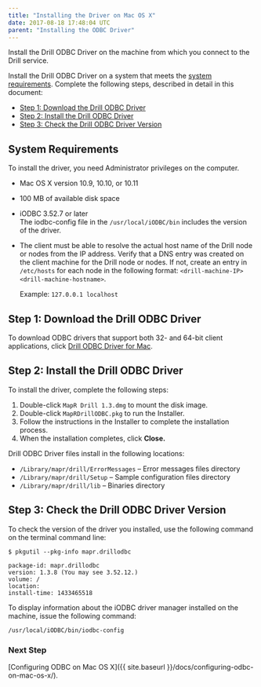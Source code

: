 ```yaml
---
title: "Installing the Driver on Mac OS X"
date: 2017-08-18 17:48:04 UTC
parent: "Installing the ODBC Driver"
---
```

Install the Drill ODBC Driver on the machine from which you connect to
the Drill service.

Install the Drill ODBC Driver on a system that meets the [system requirements]({{site.baseurl}}/docs/installing-the-driver-on-mac-os-x/#system-requirements). Complete the following steps, described in detail in this document:

  * [Step 1: Download the Drill ODBC Driver]({{site.baseurl}}/docs/installing-the-driver-on-mac-os-x/#step-1-download-the-drill-odbc-driver)  
  * [Step 2: Install the Drill ODBC Driver]({{site.baseurl}}/docs/installing-the-driver-on-mac-os-x/#step-2:-install-the-drill-odbc-driver) 
  * [Step 3: Check the Drill ODBC Driver Version]({{site.baseurl}}/docs/installing-the-driver-on-mac-os-x/#step-3:-check-the-drill-odbc-driver-version)   


## System Requirements  
To install the driver, you need Administrator privileges on the computer.

  * Mac OS X version 10.9, 10.10, or 10.11  
  * 100 MB of available disk space  
  * iODBC 3.52.7 or later  
    The iodbc-config file in the `/usr/local/iODBC/bin` includes the version of the driver.  
  * The client must be able to resolve the actual host name of the Drill node or nodes from the IP address. Verify that a DNS entry was created on the client machine for the Drill node or nodes. If not, create an entry in `/etc/hosts` for each node in the following format:  `<drill-machine-IP> <drill-machine-hostname>`. 
    
	Example: `127.0.0.1 localhost`


## Step 1: Download the Drill ODBC Driver  

To download ODBC drivers that support both 32- and 64-bit client applications, click 
[Drill ODBC Driver for Mac](http://package.mapr.com/tools/MapR-ODBC/MapR_Drill/).


## Step 2: Install the Drill ODBC Driver

To install the driver, complete the following steps:

  1. Double-click `MapR Drill 1.3.dmg` to mount the disk image.
  2. Double-click `MapRDrillODBC.pkg` to run the Installer.
  3. Follow the instructions in the Installer to complete the installation process.
  4. When the installation completes, click **Close.**


Drill ODBC Driver files install in the following locations:

  * `/Library/mapr/drill/ErrorMessages` – Error messages files directory
  * `/Library/mapr/drill/Setup` – Sample configuration files directory
  * `/Library/mapr/drill/lib` – Binaries directory

## Step 3: Check the Drill ODBC Driver Version

To check the version of the driver you installed, use the following command on the terminal command line:

    $ pkgutil --pkg-info mapr.drillodbc  

    package-id: mapr.drillodbc
    version: 1.3.8 (You may see 3.52.12.)
    volume: /
    location: 
    install-time: 1433465518  
To display information about the iODBC driver manager installed on the machine, issue the following command:  

    /usr/local/iODBC/bin/iodbc-config

### Next Step

[Configuring ODBC on Mac OS X]({{ site.baseurl }}/docs/configuring-odbc-on-mac-os-x/).